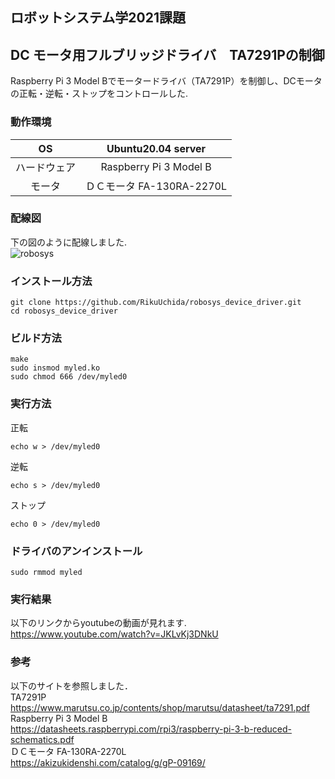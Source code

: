 ## ロボットシステム学2021課題
## DC モータ用フルブリッジドライバ　TA7291Pの制御
Raspberry Pi 3 Model Bでモータードライバ（TA7291P）を制御し、DCモータの正転・逆転・ストップをコントロールした. 
### 動作環境 
| OS | Ubuntu20.04 server |
|:-:|:-:|
| ハードウェア | Raspberry Pi 3 Model B |
| モータ | ＤＣモータ FA-130RA-2270L |

### 配線図
下の図のように配線しました.   
![robosys](https://user-images.githubusercontent.com/54020567/144742794-69617586-27d9-42d7-b9f7-e81eaae5dc4a.png)

### インストール方法
```
git clone https://github.com/RikuUchida/robosys_device_driver.git
cd robosys_device_driver
```
### ビルド方法
```
make
sudo insmod myled.ko
sudo chmod 666 /dev/myled0
```
### 実行方法
正転
```
echo w > /dev/myled0
```
逆転
```
echo s > /dev/myled0
```
ストップ
```
echo 0 > /dev/myled0
```
### ドライバのアンインストール
```
sudo rmmod myled
```
### 実行結果
以下のリンクからyoutubeの動画が見れます.   
https://www.youtube.com/watch?v=JKLvKj3DNkU
### 参考
以下のサイトを参照しました．  
TA7291P  
https://www.marutsu.co.jp/contents/shop/marutsu/datasheet/ta7291.pdf  
Raspberry Pi 3 Model B  
https://datasheets.raspberrypi.com/rpi3/raspberry-pi-3-b-reduced-schematics.pdf  
ＤＣモータ FA-130RA-2270L  
https://akizukidenshi.com/catalog/g/gP-09169/
